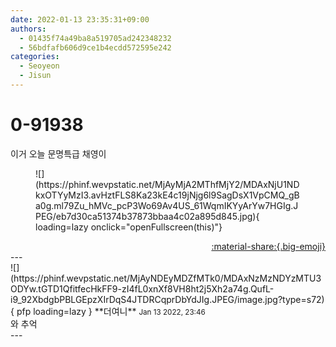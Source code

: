 ```yaml
---
date: 2022-01-13 23:35:31+09:00
authors:
  - 01435f74a49ba8a519705ad242348232
  - 56bdfafb606d9ce1b4ecdd572595e242
categories:
  - Seoyeon
  - Jisun
---
```


# 0-91938

<div class="post-container" markdown="1">
<div class="content-container md-sidebar__scrollwrap" markdown="1">

이거 오늘 문명특급 채영이
<figure markdown="1">
![](https://phinf.wevpstatic.net/MjAyMjA2MThfMjY2/MDAxNjU1NDkxOTYyMzI3.avHztFLS8Ka23kE4c19jNjg6l9SagDsX1VpCMQ_gBa0g.ml79Zu_hMVc_pcP3Wo69Av4US_61WqmIKYyArYw7HGIg.JPEG/eb7d30ca51374b37873bbaa4c02a895d845.jpg){ loading=lazy onclick="openFullscreen(this)"}
</figure>


</div>
</div>

<div style="text-align: right;" markdown="1">
<a href="https://weverse.io/fromis9/artist/0-91938" style="text-align: right;">:material-share:{.big-emoji}</a>
</div>
---

<div class="comments-container md-sidebar__scrollwrap" markdown="1">
<div class="comment" markdown="1">
<div class='id-container' markdown="1">
![](https://phinf.wevpstatic.net/MjAyNDEyMDZfMTk0/MDAxNzMzNDYzMTU3ODYw.tGTD1QfitfecHkFF9-zI4fL0xnXf8VH8ht2j5Xh2a74g.QufL-i9_92XbdgbPBLGEpzXIrDqS4JTDRCqprDbYdJIg.JPEG/image.jpg?type=s72){ pfp loading=lazy }
**<span class="artist">더여니</span>** <small>Jan 13 2022, 23:46</small><br>
</div>
<div class='comment-body' markdown="1">
와 추억
</div>
</div>
</div>
---
